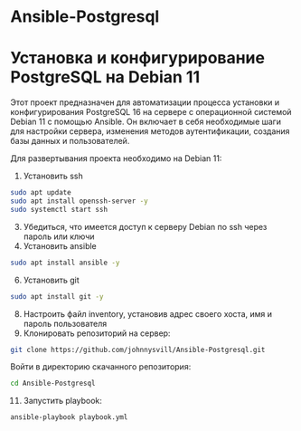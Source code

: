 # Ansible-Postgresql
# Установка и конфигурирование PostgreSQL на Debian 11

Этот проект предназначен для автоматизации процесса установки и конфигурирования PostgreSQL 16 на сервере с операционной системой Debian 11 с помощью Ansible. Он включает в себя необходимые шаги для настройки сервера, изменения методов аутентификации, создания базы данных и пользователей.

Для развертывания проекта необходимо на Debian 11:
1. Установить ssh
```bash
sudo apt update
sudo apt install openssh-server -y
sudo systemctl start ssh
```
3. Убедиться, что имеется доступ к серверу Debian по ssh через пароль или ключи
4. Установить ansible
```bash
sudo apt install ansible -y
```
6. Установить git
```bash
sudo apt install git -y
```
8. Настроить файл inventory, установив адрес своего хоста, имя и пароль пользователя 
9. Клонировать репозиторий на сервер:
```bash
git clone https://github.com/johnnysvill/Ansible-Postgresql.git
```
Войти в директорию скачанного репозитория:
```bash
cd Ansible-Postgresql
```
11. Запустить playbook:
```bash
ansible-playbook playbook.yml
```
